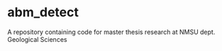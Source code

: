 # abm_detect
A repository containing code for master thesis research at NMSU dept. Geological Sciences 
